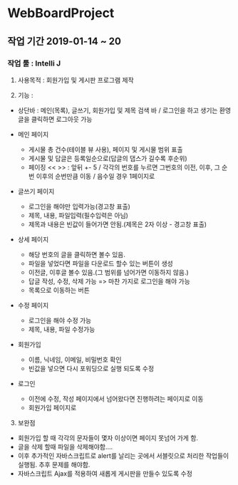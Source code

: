 # WebBoardProject
## 작업 기간 2019-01-14 ~ 20
### 작업 툴 : Intelli J

1. 사용목적 : 회원가입 및 게시판 프로그램 제작

2. 기능 : 
  * 상단바 : 메인(목록), 글쓰기, 회원가입 및 제목 검색 바 / 로그인을 하고 생기는 환영글을 클릭하면 로그아웃 가능
  * 메인 페이지
    - 게시물 총 건수(테이블 뷰 사용), 페이지 및 게시물 범위 표출
    - 게시물 및 답글은 등록일순으로(답글의 댑스가 길수록 후순위)
    - 페이징 << >> : 앞뒤 +- 5 / 각각의 번호를 누르면 그번호의 이전, 이후, 그 순번 이후의 순번만큼 이동 / 음수일 경우 1페이지로
  
  * 글쓰기 페이지
    - 로그인을 해야만 입력가능(경고창 표출)
    - 제목, 내용, 파일입력(필수입력은 아님)
    - 제목과 내용은 빈값이 들어가면 안됨.(제목은 2자 이상 - 경고창 표출)
    
  * 상세 페이지
    - 해당 번호의 글을 클릭하면 볼수 있음.
    - 파일을 넣었다면 파일을 다운로드 할수 있는 버튼이 생성
    - 이전글, 이후글 볼수 있음.(그 범위를 넘어가면 이동하지 않음.)
    - 답글 작성, 수정, 삭제 가능 => 마찬 가지로 로그인을 해야 가능
    - 목록으로 이동하는 버튼
    
  * 수정 페이지
    - 로그인을 해야 수정 가능
    - 제목, 내용, 파일 수정가능
    
  * 회원가입
    - 이름, 닉네임, 이메일, 비밀번호 확인
    - 빈값을 넣으면 다시 포워딩으로 실행 되도록 수정
    
  * 로그인
    - 이전에 수정, 작성 페이지에서 넘어왔다면 진행하려는 페이지로 이동
    - 회원가입 페이지로 
  
3. 보완점
  * 회원가입 할 때 각각의 문자들이 몇자 이상이면 페이지 못넘어 가게 함.
  * 글을 삭제 할때 파일을 삭제해야함....
  * 이후 추가적인 자바스크립트로 alert를 날리는 곳에서 서블릿으로 처리한 작업들이 실행됨. 추후 문제를 해야함.
  * 자바스크립트 Ajax를 적용하여 새롭게 게시판을 만들수 있도록 수정 
